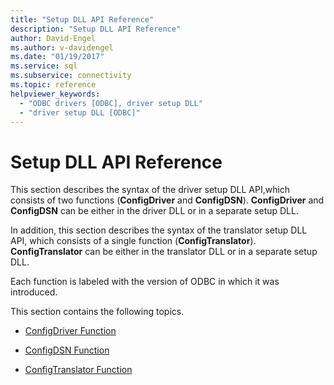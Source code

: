 ```yaml
---
title: "Setup DLL API Reference"
description: "Setup DLL API Reference"
author: David-Engel
ms.author: v-davidengel
ms.date: "01/19/2017"
ms.service: sql
ms.subservice: connectivity
ms.topic: reference
helpviewer_keywords:
  - "ODBC drivers [ODBC], driver setup DLL"
  - "driver setup DLL [ODBC]"
---
```

# Setup DLL API Reference
This section describes the syntax of the driver setup DLL API,which consists of two functions (**ConfigDriver** and **ConfigDSN**). **ConfigDriver** and **ConfigDSN** can be either in the driver DLL or in a separate setup DLL.  
  
 In addition, this section describes the syntax of the translator setup DLL API, which consists of a single function (**ConfigTranslator**). **ConfigTranslator** can be either in the translator DLL or in a separate setup DLL.  
  
 Each function is labeled with the version of ODBC in which it was introduced.  
  
 This section contains the following topics.  
  
-   [ConfigDriver Function](../../../odbc/reference/syntax/configdriver-function.md)  
  
-   [ConfigDSN Function](../../../odbc/reference/syntax/configdsn-function.md)  
  
-   [ConfigTranslator Function](../../../odbc/reference/syntax/configtranslator-function.md)
